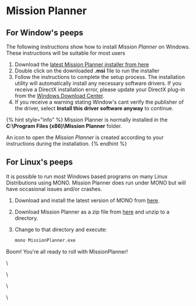 # Mission Planner

## For Window's peeps

The following instructions show how to install _Mission Planner_ on Windows. These instructions will be suitable for most users

1. Download the [latest Mission Planner installer from here](https://firmware.ardupilot.org/Tools/MissionPlanner/MissionPlanner-latest.msi)
2. Double click on the downloaded **.msi** file to run the installer
3. Follow the instructions to complete the setup process. The installation utility will automatically install any necessary software drivers. If you receive a DirectX installation error, please update your DirectX plug-in from the [Windows Download Center](https://www.microsoft.com/en-us/download/windows.aspx).
4. If you receive a warning stating Window's cant verify the publisher of the driver, select **Install this driver software anyway** to continue.

{% hint style="info" %}
Mission Planner is normally installed in the **C:\Program Files (x86)\Mission Planner** folder.

An icon to open the _Mission Planner_ is created according to your instructions during the installation.
{% endhint %}

## For Linux's peeps

It is possible to run most Windows based programs on many Linux Distributions using MONO. Mission Planner does run under MONO but will have occasional issues and/or crashes.

1. Download and install the latest version of MONO from [here](https://www.mono-project.com/download/stable/).
2. Download Mission Planner as a zip file from [here](https://firmware.ardupilot.org/Tools/MissionPlanner/MissionPlanner-latest.zip) and unzip to a directory.
3.  Change to that directory and execute:

    ```bash
    mono MissionPlanner.exe
    ```

Boom! You're all ready to roll with MissionPlanner!

\


\


\


\
